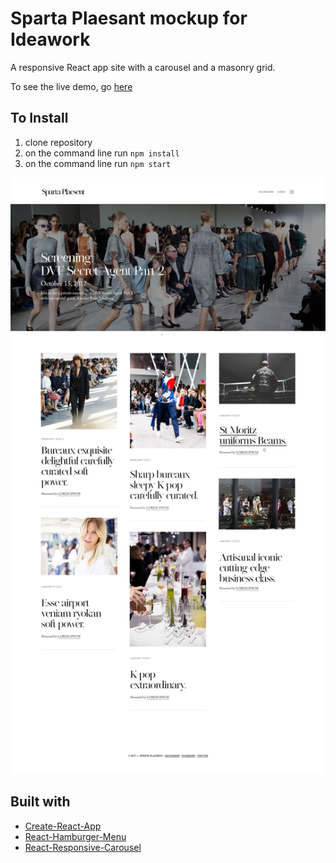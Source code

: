 
# Sparta Plaesant mockup for Ideawork

A responsive React app site with a carousel and a masonry grid.

To see the live demo, go [here](https://magmahr.github.io/ideawork/)

## To Install
1. clone repository
2. on the command line run `npm install`
3. on the command line run `npm start`

![sample.jpg](public/sample.jpg)



## Built with


* [Create-React-App](https://www.npmjs.com/package/create-react-app)
* [React-Hamburger-Menu](https://www.npmjs.com/package/react-hamburger-menu)
* [React-Responsive-Carousel](https://www.npmjs.com/package/react-responsive-carousel)
